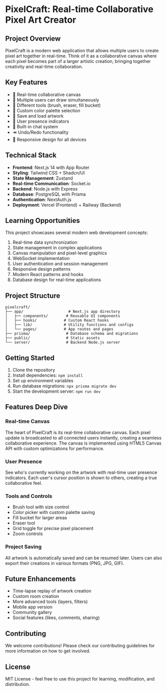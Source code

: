 # PixelCraft: Real-time Collaborative Pixel Art Creator

## Project Overview
PixelCraft is a modern web application that allows multiple users to create pixel art together in real-time. Think of it as a collaborative canvas where each pixel becomes part of a larger artistic creation, bringing together creativity and real-time collaboration.

## Key Features
- 🎨 Real-time collaborative canvas
- 👥 Multiple users can draw simultaneously
- 🎯 Different tools (brush, eraser, fill bucket)
- 🌈 Custom color palette selection
- 💾 Save and load artwork
- 👻 User presence indicators
- 💬 Built-in chat system
- ⏪ Undo/Redo functionality
- 📱 Responsive design for all devices

## Technical Stack
- **Frontend**: Next.js 14 with App Router
- **Styling**: Tailwind CSS + Shadcn/UI
- **State Management**: Zustand
- **Real-time Communication**: Socket.io
- **Backend**: Node.js with Express
- **Database**: PostgreSQL with Prisma
- **Authentication**: NextAuth.js
- **Deployment**: Vercel (Frontend) + Railway (Backend)

## Learning Opportunities
This project showcases several modern web development concepts:
1. Real-time data synchronization
2. State management in complex applications
3. Canvas manipulation and pixel-level graphics
4. WebSocket implementation
5. User authentication and session management
6. Responsive design patterns
7. Modern React patterns and hooks
8. Database design for real-time applications

## Project Structure
```
pixelcraft/
├── app/                    # Next.js app directory
│   ├── components/        # Reusable UI components
│   ├── hooks/            # Custom React hooks
│   ├── lib/              # Utility functions and configs
│   └── pages/            # App routes and pages
├── prisma/                # Database schema and migrations
├── public/                # Static assets
└── server/                # Backend Node.js server
```

## Getting Started
1. Clone the repository
2. Install dependencies: `npm install`
3. Set up environment variables
4. Run database migrations: `npx prisma migrate dev`
5. Start the development server: `npm run dev`

## Features Deep Dive

### Real-time Canvas
The heart of PixelCraft is its real-time collaborative canvas. Each pixel update is broadcasted to all connected users instantly, creating a seamless collaborative experience. The canvas is implemented using HTML5 Canvas API with custom optimizations for performance.

### User Presence
See who's currently working on the artwork with real-time user presence indicators. Each user's cursor position is shown to others, creating a true collaborative feel.

### Tools and Controls
- Brush tool with size control
- Color picker with custom palette saving
- Fill bucket for larger areas
- Eraser tool
- Grid toggle for precise pixel placement
- Zoom controls

### Project Saving
All artwork is automatically saved and can be resumed later. Users can also export their creations in various formats (PNG, JPG, GIF).

## Future Enhancements
- Time-lapse replay of artwork creation
- Custom room creation
- More advanced tools (layers, filters)
- Mobile app version
- Community gallery
- Social features (likes, comments, sharing)

## Contributing
We welcome contributions! Please check our contributing guidelines for more information on how to get involved.

## License
MIT License - feel free to use this project for learning, modification, and distribution. 